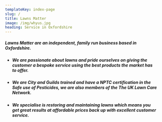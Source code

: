 ```yaml
---
templateKey: index-page
slug: /
title: Lawns Matter
image: /img/whyus.jpg
heading: Service in Oxfordshire
---
```

##### Lawns Matter are an independent, family run business based in Oxfordshire.

* ##### We are passionate about lawns and pride ourselves on giving the customer a bespoke service using the best products the market has to offer.
* ##### We are City and Guilds trained and have a NPTC certification in the Safe use of Pesticides, we are also members of the The UK Lawn Care Network.
* ##### We specialise is restoring and maintaining lawns which means you get great results at affordable prices back up with excellent customer service.
